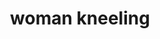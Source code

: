 ---
layout: smileys&emotion
title: woman kneeling
emoji: woman_kneeling
permalink: 🧎‍♀️.html
image: assets/img/3moji/woman_kneeling.png
---